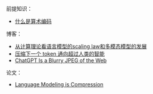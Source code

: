 前提知识：
 - [什么是算术编码](https://zhuanlan.zhihu.com/p/390684936)

博客：
 - [从计算理论看语言模型的scaling law和多模态模型的发展](https://mp.weixin.qq.com/s/0WufIIhAcO59iZYhupZ0Sg)
 - [压缩下一个 token 通向超过人类的智能](https://zhuanlan.zhihu.com/p/619511222)
 - [ChatGPT Is a Blurry JPEG of the Web](https://www.newyorker.com/tech/annals-of-technology/chatgpt-is-a-blurry-jpeg-of-the-web)

论文：
 - [Language Modeling is Compression](https://openreview.net/pdf?id=jznbgiynus)
